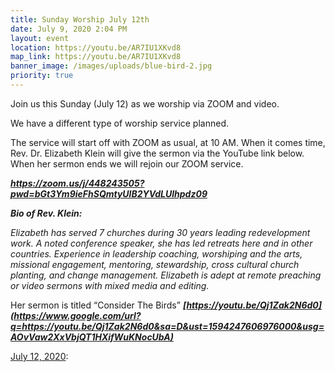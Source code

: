 ```yaml
---
title: Sunday Worship July 12th
date: July 9, 2020 2:04 PM
layout: event
location: https://youtu.be/AR7IU1XKvd8
map_link: https://youtu.be/AR7IU1XKvd8
banner_image: /images/uploads/blue-bird-2.jpg
priority: true
---
```

Join us this Sunday (July 12) as we worship via ZOOM and video.

We have a different type of worship service planned.

The service will start off with ZOOM as usual, at 10 AM. When it comes time, Rev. Dr. Elizabeth Klein will give the sermon via the YouTube link below. When her sermon ends we will rejoin our ZOOM service.

***<https://zoom.us/j/448243505?pwd=bGt3Ym9ieFhSQmtyUlB2YVdLUlhpdz09>***

***Bio of Rev. Klein:***

*Elizabeth has served 7 churches during 30 years leading redevelopment work. A noted conference speaker, she has led retreats here and in other countries. Experience in leadership coaching, worshiping and the arts, missional engagement, mentoring, stewardship, cross cultural church planting, and change management. Elizabeth is adept at remote preaching or video sermons with mixed media and editing.*

Her sermon is titled “Consider The Birds” ***[https://youtu.be/Qj1Zak2N6d0](https://www.google.com/url?q=https://youtu.be/Qj1Zak2N6d0&sa=D&ust=1594247606976000&usg=AOvVaw2XxVbjQT1HXifWuKNocUbA)***






[July 12, 2020](https://youtu.be/AR7IU1XKvd8):